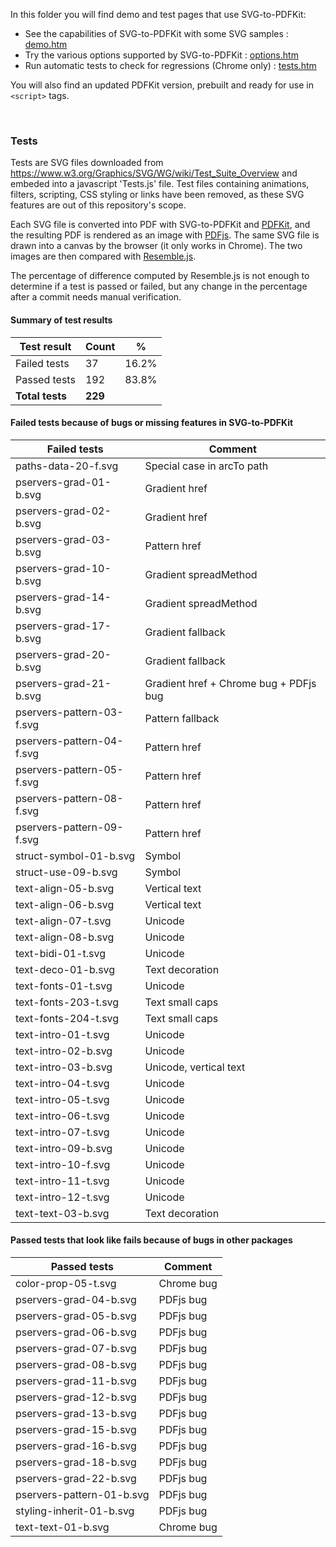 In this folder you will find demo and test pages that use SVG-to-PDFKit:
&nbsp; &nbsp; 

- See the capabilities of SVG-to-PDFKit with some SVG samples : 
<a href="https://alafr.github.io/SVG-to-PDFKit/examples/demo.htm" target="_blank">demo.htm</a>
- Try the various options supported by SVG-to-PDFKit : 
<a href="https://alafr.github.io/SVG-to-PDFKit/examples/options.htm" target="_blank">options.htm</a>
- Run automatic tests to check for regressions (Chrome only) : 
<a href="https://alafr.github.io/SVG-to-PDFKit/examples/tests.htm" target="_blank">tests.htm</a>

You will also find an updated PDFKit version, prebuilt and ready for use in `<script>` tags.

&nbsp; &nbsp;

### Tests
Tests are SVG files downloaded from https://www.w3.org/Graphics/SVG/WG/wiki/Test_Suite_Overview and embeded into a javascript 'Tests.js' file. Test files containing animations, filters, scripting, CSS styling or links have been removed, as these SVG features are out of this repository's scope.

Each SVG file is converted into PDF with SVG-to-PDFKit and <a href="https://github.com/devongovett/pdfkit">PDFKit</a>, and the resulting PDF is rendered as an image with <a href="https://github.com/mozilla/pdf.js/">PDFjs</a>. The same SVG file is drawn into a canvas by the browser (it only works in Chrome). The two images are then compared with <a href="https://github.com/Huddle/Resemble.js/">Resemble.js</a>.

The percentage of difference computed by Resemble.js is not enough to determine if a test is passed or failed, but any change in the percentage after a commit needs manual verification.

#### Summary of test results

|	Test result	|	Count	| % |
|	---	|	---	|	---	|
|	Failed tests	| 37 | 16.2% |
| Passed tests | 192 | 83.8% |
| **Total tests** | **229** |  |

#### Failed tests because of bugs or missing features in SVG-to-PDFKit

|	Failed tests	|	Comment	|
|	---	|	---	|
|	paths-data-20-f.svg	|	Special case in arcTo path	|
|	pservers-grad-01-b.svg	|	Gradient href	|
|	pservers-grad-02-b.svg	|	Gradient href	|
|	pservers-grad-03-b.svg	|	Pattern href	|
|	pservers-grad-10-b.svg	|	Gradient spreadMethod	|
|	pservers-grad-14-b.svg	|	Gradient spreadMethod	|
|	pservers-grad-17-b.svg	|	Gradient fallback	|
|	pservers-grad-20-b.svg	|	Gradient fallback	|
|	pservers-grad-21-b.svg	|	Gradient href + Chrome bug + PDFjs bug	|
|	pservers-pattern-03-f.svg	|	Pattern fallback	|
|	pservers-pattern-04-f.svg	|	Pattern href	|
|	pservers-pattern-05-f.svg	|	Pattern href	|
|	pservers-pattern-08-f.svg	|	Pattern href	|
|	pservers-pattern-09-f.svg	|	Pattern href	|
|	struct-symbol-01-b.svg	|	Symbol	|
|	struct-use-09-b.svg	|	Symbol	|
|	text-align-05-b.svg	|	Vertical text	|
|	text-align-06-b.svg	|	Vertical text	|
|	text-align-07-t.svg	|	Unicode	|
|	text-align-08-b.svg	|	Unicode	|
|	text-bidi-01-t.svg	|	Unicode	|
|	text-deco-01-b.svg	|	Text decoration	|
|	text-fonts-01-t.svg	|	Unicode	|
|	text-fonts-203-t.svg	|	Text small caps	|
|	text-fonts-204-t.svg	|	Text small caps	|
|	text-intro-01-t.svg	|	Unicode	|
|	text-intro-02-b.svg	|	Unicode	|
|	text-intro-03-b.svg	|	Unicode, vertical text	|
|	text-intro-04-t.svg	|	Unicode	|
|	text-intro-05-t.svg	|	Unicode	|
|	text-intro-06-t.svg	|	Unicode	|
|	text-intro-07-t.svg	|	Unicode	|
|	text-intro-09-b.svg	|	Unicode	|
|	text-intro-10-f.svg	|	Unicode	|
|	text-intro-11-t.svg	|	Unicode	|
|	text-intro-12-t.svg	|	Unicode	|
|	text-text-03-b.svg	|	Text decoration	|

#### Passed tests that look like fails because of bugs in other packages

|	Passed tests	|	Comment	|
|	---	|	---	|
|	color-prop-05-t.svg	|	Chrome bug	|
|	pservers-grad-04-b.svg	|	PDFjs bug	|
|	pservers-grad-05-b.svg	|	PDFjs bug	|
|	pservers-grad-06-b.svg	|	PDFjs bug	|
|	pservers-grad-07-b.svg	|	PDFjs bug	|
|	pservers-grad-08-b.svg	|	PDFjs bug	|
|	pservers-grad-11-b.svg	|	PDFjs bug	|
|	pservers-grad-12-b.svg	|	PDFjs bug	|
|	pservers-grad-13-b.svg	|	PDFjs bug	|
|	pservers-grad-15-b.svg	|	PDFjs bug	|
|	pservers-grad-16-b.svg	|	PDFjs bug	|
|	pservers-grad-18-b.svg	|	PDFjs bug	|
|	pservers-grad-22-b.svg	|	PDFjs bug	|
|	pservers-pattern-01-b.svg	|	PDFjs bug	|
|	styling-inherit-01-b.svg	|	PDFjs bug	|
|	text-text-01-b.svg	|	Chrome bug	|
